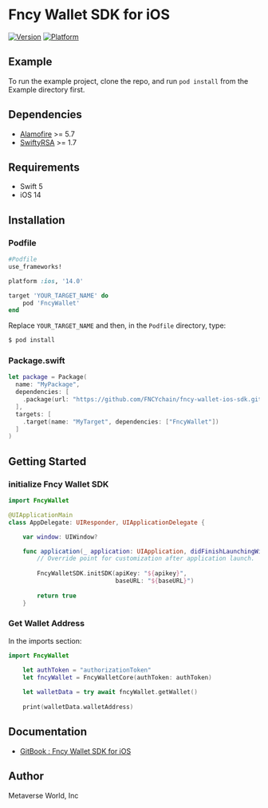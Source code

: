 # Fncy Wallet SDK for iOS

[![Version](https://img.shields.io/cocoapods/v/FncyWallet.svg?style=flat)](https://cocoapods.org/pods/FncyWallet)
[![Platform](https://img.shields.io/cocoapods/p/FncyWallet.svg?style=flat)](https://cocoapods.org/pods/FncyWallet)

## Example

To run the example project, clone the repo, and run `pod install` from the Example directory first.

## Dependencies

* [Alamofire](https://github.com/Alamofire/Alamofire) >= 5.7
* [SwiftyRSA](https://github.com/TakeScoop/SwiftyRSA) >= 1.7

## Requirements

* Swift 5
* iOS 14

## Installation

### **Podfile**
```ruby
#Podfile 
use_frameworks!

platform :ios, '14.0'

target 'YOUR_TARGET_NAME' do
    pod 'FncyWallet'
end
```
Replace `YOUR_TARGET_NAME` and then, in the `Podfile` directory, type:

```bash
$ pod install
```

### **Package.swift**
```swift
let package = Package(
  name: "MyPackage",
  dependencies: [
    .package(url: "https://github.com/FNCYchain/fncy-wallet-ios-sdk.git", Version(0,1,0)..<Version(1,0,0))
  ],
  targets: [
    .target(name: "MyTarget", dependencies: ["FncyWallet"])
  ]
)
```

## Getting Started

### initialize Fncy Wallet SDK  

```swift
import FncyWallet

@UIApplicationMain
class AppDelegate: UIResponder, UIApplicationDelegate {

    var window: UIWindow?

    func application(_ application: UIApplication, didFinishLaunchingWithOptions launchOptions: [UIApplication.LaunchOptionsKey: Any]?) -> Bool {
        // Override point for customization after application launch.
        
        FncyWalletSDK.initSDK(apiKey: "${apikey}",
                              baseURL: "${baseURL}")
        
        return true
    }
```

### Get Wallet Address

In the imports section:
```swift
import FncyWallet
```
     
```swift
    let authToken = "authorizationToken"
    let fncyWallet = FncyWalletCore(authToken: authToken)
    
    let walletData = try await fncyWallet.getWallet()
    
    print(walletData.walletAddress)  
```

## Documentation 

* [GitBook : Fncy Wallet SDK for iOS](https://app.gitbook.com/o/sxbvsaQu6S0zvfR1DBLL/s/rtEQIDnbkvSB2krcokD0/for-developers/fncy-mobile-app/fncy-wallet-sdk/ios)
 
## Author

Metaverse World, Inc
